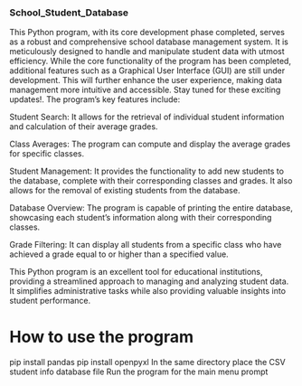   ### School_Student_Database
  
This Python program, with its core development phase completed, serves as a robust and comprehensive school database management system. It is meticulously designed to handle and manipulate student data with utmost efficiency. While the core functionality of the program has been completed, additional features such as a Graphical User Interface (GUI) are still under development. This will further enhance the user experience, making data management more intuitive and accessible. Stay tuned for these exciting updates!. The program’s key features include:

Student Search: It allows for the retrieval of individual student information and calculation of their average grades.

Class Averages: The program can compute and display the average grades for specific classes.

Student Management: It provides the functionality to add new students to the database, complete with their corresponding classes and grades. It also allows for the removal of existing students from the database.

Database Overview: The program is capable of printing the entire database, showcasing each student’s information along with their corresponding classes.

Grade Filtering: It can display all students from a specific class who have achieved a grade equal to or higher than a specified value.

This Python program is an excellent tool for educational institutions, providing a streamlined approach to managing and analyzing student data. It simplifies administrative tasks while also providing valuable insights into student performance.

# How to use the program

pip install pandas
pip install openpyxl
In the same directory place the CSV student info database file
Run the program for the main menu prompt 
